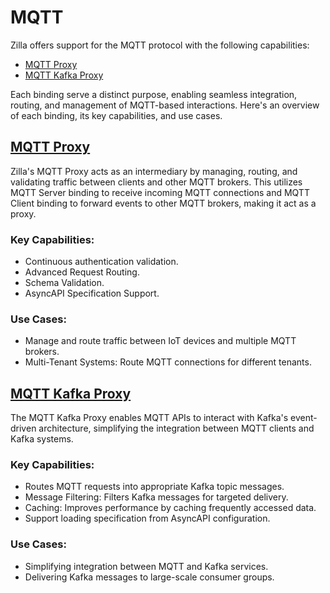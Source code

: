 # MQTT

Zilla offers support for the MQTT protocol with the following capabilities:

- [MQTT Proxy](#mqtt-proxy)
- [MQTT Kafka Proxy](#mqtt-kafka-proxy)

Each binding serve a distinct purpose, enabling seamless integration, routing, and management of MQTT-based interactions. Here's an overview of each binding, its key capabilities, and use cases.

## [MQTT Proxy](./mqtt.md)

Zilla's MQTT Proxy acts as an intermediary by managing, routing, and validating traffic between clients and other MQTT brokers. This utilizes MQTT Server binding to receive incoming MQTT connections and MQTT Client binding to forward events to other MQTT brokers, making it act as a proxy.

### Key Capabilities:

- Continuous authentication validation.
- Advanced Request Routing.
- Schema Validation.
- AsyncAPI Specification Support.

### Use Cases:

- Manage and route traffic between IoT devices and multiple MQTT brokers.
- Multi-Tenant Systems: Route MQTT connections for different tenants.

## [MQTT Kafka Proxy](./kafka.md)

The MQTT Kafka Proxy enables MQTT APIs to interact with Kafka's event-driven architecture, simplifying the integration between MQTT clients and Kafka systems.

### Key Capabilities:

- Routes MQTT requests into appropriate Kafka topic messages.
- Message Filtering: Filters Kafka messages for targeted delivery.
- Caching: Improves performance by caching frequently accessed data.
- Support loading specification from AsyncAPI configuration.

### Use Cases:

- Simplifying integration between MQTT and Kafka services.
- Delivering Kafka messages to large-scale consumer groups.
